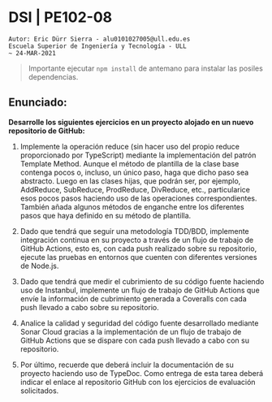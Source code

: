 # DSI | PE102-08  

    Autor: Eric Dürr Sierra - alu0101027005@ull.edu.es
    Escuela Superior de Ingeniería y Tecnología - ULL
    ~ 24-MAR-2021

> Importante ejecutar `npm install` de antemano para instalar las posiles dependencias. 

## Enunciado:



**Desarrolle los siguientes ejercicios en un proyecto alojado en un nuevo repositorio de GitHub:**

1. Implemente la operación reduce (sin hacer uso del propio reduce proporcionado por TypeScript) mediante la implementación del patrón Template Method. Aunque el método de plantilla de la clase base contenga pocos o, incluso, un único paso, haga que dicho paso sea abstracto. Luego en las clases hijas, que podrán ser, por ejemplo, AddReduce, SubReduce, ProdReduce, DivReduce, etc., particularice esos pocos pasos haciendo uso de las operaciones correspondientes. También añada algunos métodos de enganche entre los diferentes pasos que haya definido en su método de plantilla.

2. Dado que tendrá que seguir una metodología TDD/BDD, implemente integración continua en su proyecto a través de un flujo de trabajo de GitHub Actions, esto es, con cada push realizado sobre su repositorio, ejecute las pruebas en entornos que cuenten con diferentes versiones de Node.js.

3. Dado que tendrá que medir el cubrimiento de su código fuente haciendo uso de Instanbul, implemente un flujo de trabajo de GitHub Actions que envíe la información de cubrimiento generada a Coveralls con cada push llevado a cabo sobre su repositorio.

4. Analice la calidad y seguridad del código fuente desarrollado mediante Sonar Cloud gracias a la implementación de un flujo de trabajo de GitHub Actions que se dispare con cada push llevado a cabo con su repositorio.

5. Por último, recuerde que deberá incluir la documentación de su proyecto haciendo uso de TypeDoc.
Como entrega de esta tarea deberá indicar el enlace al repositorio GitHub con los ejercicios de evaluación solicitados.